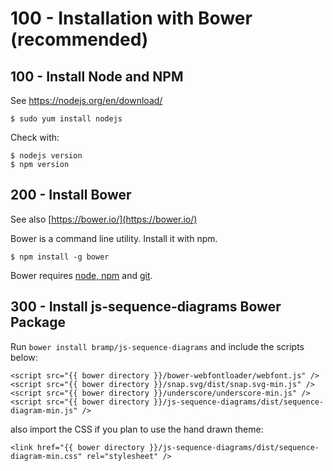 # 100 - Installation with Bower (recommended)

## 100 - Install Node and NPM

See https://nodejs.org/en/download/

```$ sudo yum install nodejs```

Check with:

```
$ nodejs version
$ npm version
```

## 200 - Install Bower

See also [https://bower.io/](https://bower.io/)

Bower is a command line utility. Install it with npm.

```$ npm install -g bower```

Bower requires [node, npm](http://nodejs.org/) and [git](http://git-scm.org/).

## 300 - Install js-sequence-diagrams Bower Package

Run ```bower install bramp/js-sequence-diagrams``` and include the scripts below:

```
<script src="{{ bower directory }}/bower-webfontloader/webfont.js" />
<script src="{{ bower directory }}/snap.svg/dist/snap.svg-min.js" />
<script src="{{ bower directory }}/underscore/underscore-min.js" />
<script src="{{ bower directory }}/js-sequence-diagrams/dist/sequence-diagram-min.js" />
```

also import the CSS if you plan to use the hand drawn theme:

```
<link href="{{ bower directory }}/js-sequence-diagrams/dist/sequence-diagram-min.css" rel="stylesheet" />
```
